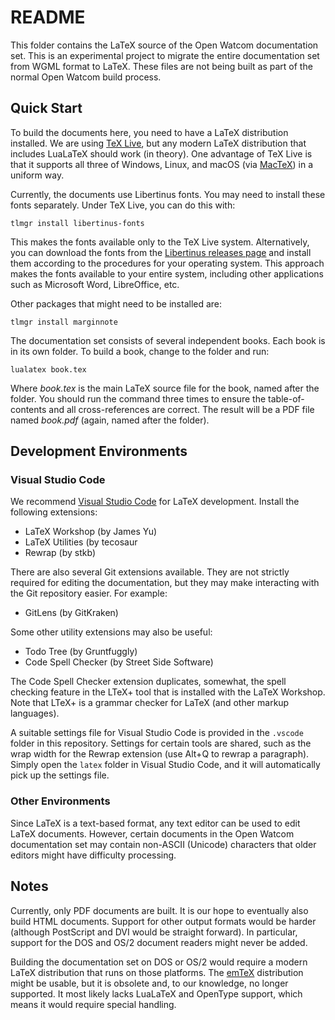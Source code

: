 
README
======

This folder contains the LaTeX source of the Open Watcom documentation set.
This is an experimental project to migrate the entire documentation set from
WGML format to LaTeX. These files are not being built as part of the normal
Open Watcom build process.

Quick Start
-----------

To build the documents here, you need to have a LaTeX distribution installed.
We are using [TeX Live](https://www.tug.org/texlive/), but any modern LaTeX
distribution that includes LuaLaTeX should work (in theory). One advantage of
TeX Live is that it supports all three of Windows, Linux, and macOS (via
[MacTeX](https://www.tug.org/mactex/)) in a uniform way.

Currently, the documents use Libertinus fonts. You may need to install
these fonts separately. Under TeX Live, you can do this with:

    tlmgr install libertinus-fonts

This makes the fonts available only to the TeX Live system. Alternatively, you
can download the fonts from the [Libertinus releases
page](https://github.com/alerque/libertinus/releases) and install them
according to the procedures for your operating system. This approach makes the
fonts available to your entire system, including other applications such as
Microsoft Word, LibreOffice, etc.

Other packages that might need to be installed are:

    tlmgr install marginnote

The documentation set consists of several independent books. Each book is in
its own folder. To build a book, change to the folder and run:

    lualatex book.tex

Where *book.tex* is the main LaTeX source file for the book, named after the
folder. You should run the command three times to ensure the table-of-contents
and all cross-references are correct. The result will be a PDF file named
*book.pdf* (again, named after the folder).

Development Environments
------------------------

### Visual Studio Code

We recommend [Visual Studio Code](https://code.visualstudio.com/) for LaTeX
development. Install the following extensions:

* LaTeX Workshop (by James Yu)
* LaTeX Utilities (by tecosaur
* Rewrap (by stkb)

There are also several Git extensions available. They are not strictly
required for editing the documentation, but they may make interacting with the
Git repository easier. For example:

* GitLens (by GitKraken)

Some other utility extensions may also be useful:

* Todo Tree (by Gruntfuggly)
* Code Spell Checker (by Street Side Software)

The Code Spell Checker extension duplicates, somewhat, the spell checking
feature in the LTeX+ tool that is installed with the LaTeX Workshop. Note that
LTeX+ is a grammar checker for LaTeX (and other markup languages).

A suitable settings file for Visual Studio Code is provided in the `.vscode`
folder in this repository. Settings for certain tools are shared, such as the
wrap width for the Rewrap extension (use Alt+Q to rewrap a paragraph). Simply
open the `latex` folder in Visual Studio Code, and it will automatically pick
up the settings file.


### Other Environments

Since LaTeX is a text-based format, any text editor can be used to edit LaTeX
documents. However, certain documents in the Open Watcom documentation set may
contain non-ASCII (Unicode) characters that older editors might have
difficulty processing.

Notes
-----

Currently, only PDF documents are built. It is our hope to eventually also
build HTML documents. Support for other output formats would be harder
(although PostScript and DVI would be straight forward). In particular,
support for the DOS and OS/2 document readers might never be added.

Building the documentation set on DOS or OS/2 would require a modern LaTeX
distribution that runs on those platforms. The
[emTeX](https://ecsoft2.org/emtex) distribution might be usable, but it is
obsolete and, to our knowledge, no longer supported. It most likely lacks
LuaLaTeX and OpenType support, which means it would require special handling.
